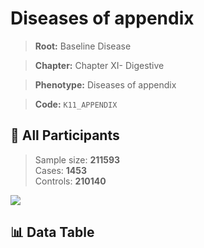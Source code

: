 # Diseases of appendix

> **Root:** Baseline Disease  

> **Chapter:** Chapter XI- Digestive  

> **Phenotype:** Diseases of appendix  

> **Code:** `K11_APPENDIX`

## 🧪 All Participants  
> Sample size: **211593**  
> Cases: **1453**  
> Controls: **210140**
<img src="/Sensitive/Figures/ALL/Incidence/K11_APPENDIX.png"/>

## 📊 Data Table
<CsvTableMRF src="/Sensitive/Data/ALL/Incidence/COX_K11_APPENDIX.csv"/>

